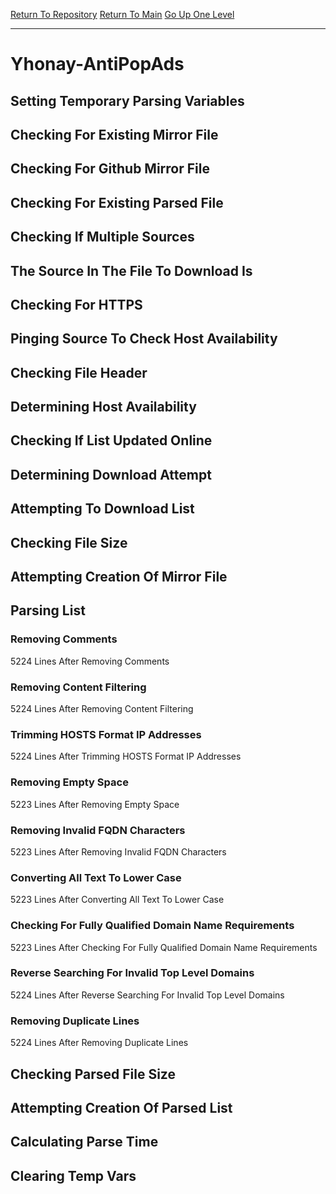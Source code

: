 [Return To Repository](https://github.com/deathbybandaid/piholeparser/)
[Return To Main](https://github.com/deathbybandaid/piholeparser/blob/master/RecentRunLogs/Mainlog.md)
[Go Up One Level](https://github.com/deathbybandaid/piholeparser/blob/master/RecentRunLogs/TopLevelScripts/30-Processing-Blacklists.md)
____________________________________
# Yhonay-AntiPopAds
## Setting Temporary Parsing Variables
## Checking For Existing Mirror File
## Checking For Github Mirror File
## Checking For Existing Parsed File
## Checking If Multiple Sources
## The Source In The File To Download Is
## Checking For HTTPS
## Pinging Source To Check Host Availability
## Checking File Header
## Determining Host Availability
## Checking If List Updated Online
## Determining Download Attempt
## Attempting To Download List
## Checking File Size
## Attempting Creation Of Mirror File
## Parsing List
### Removing Comments
5224 Lines After Removing Comments
### Removing Content Filtering
5224 Lines After Removing Content Filtering
### Trimming HOSTS Format IP Addresses
5224 Lines After Trimming HOSTS Format IP Addresses
### Removing Empty Space
5223 Lines After Removing Empty Space
### Removing Invalid FQDN Characters
5223 Lines After Removing Invalid FQDN Characters
### Converting All Text To Lower Case
5223 Lines After Converting All Text To Lower Case
### Checking For Fully Qualified Domain Name Requirements
5223 Lines After Checking For Fully Qualified Domain Name Requirements
### Reverse Searching For Invalid Top Level Domains
5224 Lines After Reverse Searching For Invalid Top Level Domains
### Removing Duplicate Lines
5224 Lines After Removing Duplicate Lines
## Checking Parsed File Size
## Attempting Creation Of Parsed List
## Calculating Parse Time
## Clearing Temp Vars
